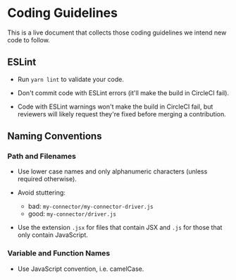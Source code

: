 # Coding Guidelines

This is a live document that collects those coding guidelines we intend new code
to follow.


## ESLint

- Run `yarn lint` to validate your code.

- Don't commit code with ESLint errors (it'll make the build in CircleCI fail).

- Code with ESLint warnings won't make the build in CircleCI fail, but reviewers
  will likely request they're fixed before merging a contribution.


## Naming Conventions

### Path and Filenames

- Use lower case names and only alphanumeric characters (unless required
  otherwise).

- Avoid stuttering:
  - bad: `my-connector/my-connector-driver.js`
  - good: `my-connector/driver.js`

- Use the extension `.jsx` for files that contain JSX and `.js` for those that
  only contain JavaScript.

### Variable and Function Names

- Use JavaScript convention, i.e. camelCase.
